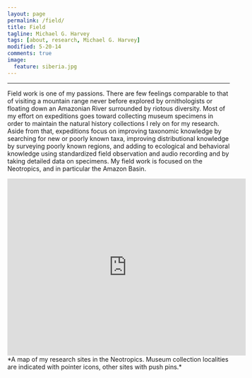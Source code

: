 ```yaml
---
layout: page
permalink: /field/
title: Field
tagline: Michael G. Harvey
tags: [about, research, Michael G. Harvey]
modified: 5-20-14
comments: true
image:
  feature: siberia.jpg
---
```


***

Field work is one of my passions. There are few feelings comparable to that of visiting a mountain range never before explored by ornithologists or floating down an Amazonian River surrounded by riotous diversity. Most of my effort on expeditions goes toward collecting museum specimens in order to maintain the natural history collections I rely on for my research. Aside from that, expeditions focus on improving taxonomic knowledge by searching for new or poorly known taxa, improving distributional knowledge by surveying poorly known regions, and adding to ecological and behavioral knowledge using standardized field observation and audio recording and by taking detailed data on specimens. My field work is focused on the Neotropics, and in particular the Amazon Basin. 

<iframe src="https://mapsengine.google.com/map/embed?mid=zFcp-_sToDi4.kFz2Ba3aay4Q" width="540" height="400" frameborder="0"> </iframe>
*A map of my research sites in the Neotropics. Museum collection localities are indicated with pointer icons, other sites with push pins.* 